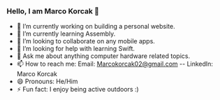 ### Hello, I am Marco Korcak 👋

- 🔭 I’m currently working on building a personal website.
- 🌱 I’m currently learning Assembly.
- 👯 I’m looking to collaborate on any mobile apps. 
- 🤔 I’m looking for help with learning Swift.  
- 💬 Ask me about anything computer hardware related topics.
- 📫 How to reach me: Email: Marcokorcak02@gmail.com   -- LinkedIn: Marco Korcak
- 😄 Pronouns: He/Him
- ⚡ Fun fact: I enjoy being active outdoors :)

